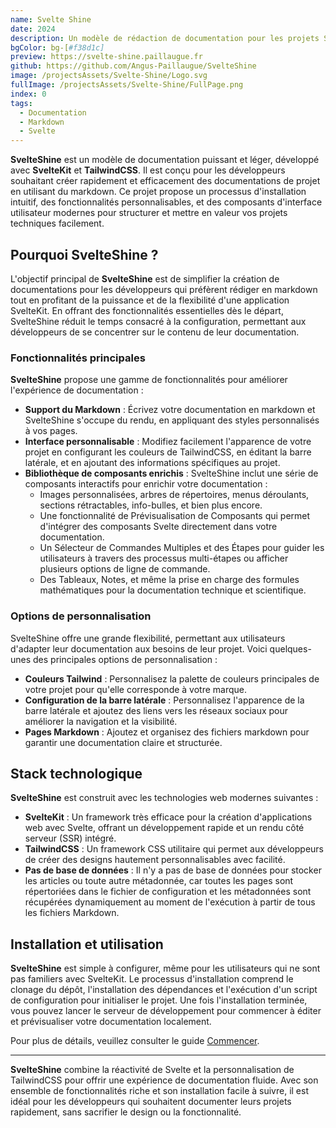 ```yaml
---
name: Svelte Shine
date: 2024
description: Un modèle de rédaction de documentation pour les projets Svelte.
bgColor: bg-[#f38d1c]
preview: https://svelte-shine.paillaugue.fr
github: https://github.com/Angus-Paillaugue/SvelteShine
image: /projectsAssets/Svelte-Shine/Logo.svg
fullImage: /projectsAssets/Svelte-Shine/FullPage.png
index: 0
tags:
  - Documentation
  - Markdown
  - Svelte
---
```


**SvelteShine** est un modèle de documentation puissant et léger, développé avec **SvelteKit** et **TailwindCSS**. Il est conçu pour les développeurs souhaitant créer rapidement et efficacement des documentations de projet en utilisant du markdown. Ce projet propose un processus d'installation intuitif, des fonctionnalités personnalisables, et des composants d'interface utilisateur modernes pour structurer et mettre en valeur vos projets techniques facilement.


## Pourquoi SvelteShine ?

L'objectif principal de **SvelteShine** est de simplifier la création de documentations pour les développeurs qui préfèrent rédiger en markdown tout en profitant de la puissance et de la flexibilité d'une application SvelteKit. En offrant des fonctionnalités essentielles dès le départ, SvelteShine réduit le temps consacré à la configuration, permettant aux développeurs de se concentrer sur le contenu de leur documentation.


### Fonctionnalités principales

**SvelteShine** propose une gamme de fonctionnalités pour améliorer l'expérience de documentation :
 - **Support du Markdown** : Écrivez votre documentation en markdown et SvelteShine s'occupe du rendu, en appliquant des styles personnalisés à vos pages.
 - **Interface personnalisable** : Modifiez facilement l'apparence de votre projet en configurant les couleurs de TailwindCSS, en éditant la barre latérale, et en ajoutant des informations spécifiques au projet.
 - **Bibliothèque de composants enrichis** : SvelteShine inclut une série de composants interactifs pour enrichir votre documentation :
   - Images personnalisées, arbres de répertoires, menus déroulants, sections rétractables, info-bulles, et bien plus encore.
   - Une fonctionnalité de Prévisualisation de Composants qui permet d'intégrer des composants Svelte directement dans votre documentation.
   - Un Sélecteur de Commandes Multiples et des Étapes pour guider les utilisateurs à travers des processus multi-étapes ou afficher plusieurs options de ligne de commande.
   - Des Tableaux, Notes, et même la prise en charge des formules mathématiques pour la documentation technique et scientifique.


### Options de personnalisation

SvelteShine offre une grande flexibilité, permettant aux utilisateurs d'adapter leur documentation aux besoins de leur projet. Voici quelques-unes des principales options de personnalisation :
 - **Couleurs Tailwind** : Personnalisez la palette de couleurs principales de votre projet pour qu'elle corresponde à votre marque.
 - **Configuration de la barre latérale** : Personnalisez l'apparence de la barre latérale et ajoutez des liens vers les réseaux sociaux pour améliorer la navigation et la visibilité.
 - **Pages Markdown** : Ajoutez et organisez des fichiers markdown pour garantir une documentation claire et structurée.


## Stack technologique

**SvelteShine** est construit avec les technologies web modernes suivantes :
 - **SvelteKit** : Un framework très efficace pour la création d'applications web avec Svelte, offrant un développement rapide et un rendu côté serveur (SSR) intégré.
 - **TailwindCSS** : Un framework CSS utilitaire qui permet aux développeurs de créer des designs hautement personnalisables avec facilité.
 - **Pas de base de données** : Il n'y a pas de base de données pour stocker les articles ou toute autre métadonnée, car toutes les pages sont répertoriées dans le fichier de configuration et les métadonnées sont récupérées dynamiquement au moment de l'exécution à partir de tous les fichiers Markdown.


## Installation et utilisation

**SvelteShine** est simple à configurer, même pour les utilisateurs qui ne sont pas familiers avec SvelteKit. Le processus d'installation comprend le clonage du dépôt, l'installation des dépendances et l'exécution d'un script de configuration pour initialiser le projet. Une fois l'installation terminée, vous pouvez lancer le serveur de développement pour commencer à éditer et prévisualiser votre documentation localement.

Pour plus de détails, veuillez consulter le guide [Commencer](https://svelte-shine.paillaugue.fr/docs/Quickstart).


---


**SvelteShine** combine la réactivité de Svelte et la personnalisation de TailwindCSS pour offrir une expérience de documentation fluide. Avec son ensemble de fonctionnalités riche et son installation facile à suivre, il est idéal pour les développeurs qui souhaitent documenter leurs projets rapidement, sans sacrifier le design ou la fonctionnalité.
